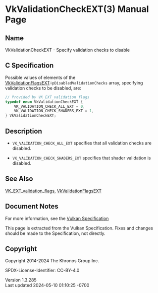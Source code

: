 # VkValidationCheckEXT(3) Manual Page

## Name

VkValidationCheckEXT - Specify validation checks to disable



## <a href="#_c_specification" class="anchor"></a>C Specification

Possible values of elements of the
[VkValidationFlagsEXT](https://registry.khronos.org/vulkan/specs/1.3-extensions/man/html/VkValidationFlagsEXT.html)::`pDisabledValidationChecks`
array, specifying validation checks to be disabled, are:

``` c
// Provided by VK_EXT_validation_flags
typedef enum VkValidationCheckEXT {
    VK_VALIDATION_CHECK_ALL_EXT = 0,
    VK_VALIDATION_CHECK_SHADERS_EXT = 1,
} VkValidationCheckEXT;
```

## <a href="#_description" class="anchor"></a>Description

- `VK_VALIDATION_CHECK_ALL_EXT` specifies that all validation checks are
  disabled.

- `VK_VALIDATION_CHECK_SHADERS_EXT` specifies that shader validation is
  disabled.

## <a href="#_see_also" class="anchor"></a>See Also

[VK_EXT_validation_flags](https://registry.khronos.org/vulkan/specs/1.3-extensions/man/html/VK_EXT_validation_flags.html),
[VkValidationFlagsEXT](https://registry.khronos.org/vulkan/specs/1.3-extensions/man/html/VkValidationFlagsEXT.html)

## <a href="#_document_notes" class="anchor"></a>Document Notes

For more information, see the <a
href="https://registry.khronos.org/vulkan/specs/1.3-extensions/html/vkspec.html#VkValidationCheckEXT"
target="_blank" rel="noopener">Vulkan Specification</a>

This page is extracted from the Vulkan Specification. Fixes and changes
should be made to the Specification, not directly.

## <a href="#_copyright" class="anchor"></a>Copyright

Copyright 2014-2024 The Khronos Group Inc.

SPDX-License-Identifier: CC-BY-4.0

Version 1.3.285  
Last updated 2024-05-10 01:10:25 -0700
